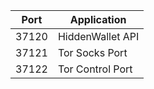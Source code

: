 |Port | Application |
|---- | ---- |
|37120  | HiddenWallet API |
|37121  | Tor Socks Port |
|37122  | Tor Control Port |
